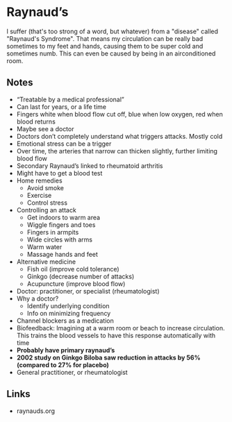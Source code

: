# Raynaud’s

I suffer (that's too strong of a word, but whatever) from a "disease" called "Raynaud's Syndrome". That means my circulation can be really bad sometimes to my feet and hands, causing them to be super cold and sometimes numb. This can even be caused by being in an airconditioned room.

## Notes

- “Treatable by a medical professional”
- Can last for years, or a life time
- Fingers white when blood flow cut off, blue when low oxygen, red when blood returns
- Maybe see a doctor
- Doctors don’t completely understand what triggers attacks. Mostly cold
- Emotional stress can be a trigger
- Over time, the arteries that narrow can thicken slightly, further limiting blood flow
- Secondary Raynaud’s linked to rheumatoid arthritis
- Might have to get a blood test
- Home remedies
  - Avoid smoke
  - Exercise
  - Control stress
- Controlling an attack
  - Get indoors to warm area
  - Wiggle fingers and toes
  - Fingers in armpits
  - Wide circles with arms
  - Warm water
  - Massage hands and feet
- Alternative medicine
  - Fish oil (improve cold tolerance)
  - Ginkgo (decrease number of attacks)
  - Acupuncture (improve blood flow)
- Doctor: practitioner, or specialist (rheumatologist)
- Why a doctor?
  - Identify underlying condition
  - Info on minimizing frequency
- Channel blockers as a medication
- Biofeedback: Imagining at a warm room or beach to increase circulation. This trains the blood vessels to have this response automatically with time
- **Probably have primary raynaud’s**
- **2002 study on Ginkgo Biloba saw reduction in attacks by 56% (compared to 27% for placebo)**
- General practitioner, or rheumatologist

## Links

- raynauds.org
